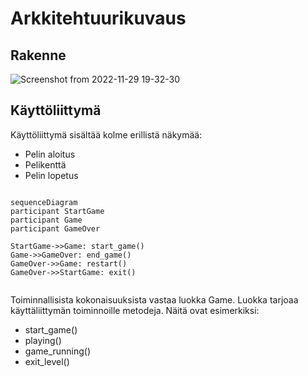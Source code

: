 # Arkkitehtuurikuvaus
## Rakenne

![Screenshot from 2022-11-29 19-32-30](https://user-images.githubusercontent.com/102189885/204601032-0a90e9b9-5c99-4518-aec4-a681539d6065.png)

## Käyttöliittymä

Käyttöliittymä sisältää kolme erillistä näkymää:

* Pelin aloitus
* Pelikenttä
* Pelin lopetus

```mermaid

sequenceDiagram
participant StartGame
participant Game
participant GameOver

StartGame->>Game: start_game()
Game->>GameOver: end_game()
GameOver->>Game: restart()
GameOver->>StartGame: exit()


```

Toiminnallisista kokonaisuuksista vastaa luokka Game. Luokka tarjoaa käyttäliittymän toiminnoille metodeja. Näitä ovat esimerkiksi:

* start_game()
* playing()
* game_running()
* exit_level()
